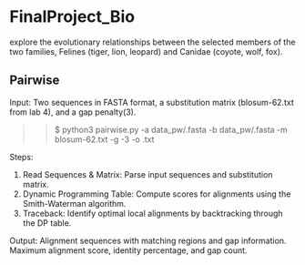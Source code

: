 # FinalProject_Bio
explore the evolutionary relationships between the selected members of the two families, Felines (tiger, lion, leopard) and Canidae (coyote, wolf, fox). 

## Pairwise

Input: Two sequences in FASTA format, a substitution matrix (blosum-62.txt from lab 4), and a gap penalty(3).

>>$ python3 pairwise.py -a data_pw/<data>.fasta -b data_pw/<data>.fasta -m blosum-62.txt -g -3 -o <output>.txt 

Steps:
1) Read Sequences & Matrix: Parse input sequences and substitution matrix.
2) Dynamic Programming Table: Compute scores for alignments using the Smith-Waterman algorithm.
3) Traceback: Identify optimal local alignments by backtracking through the DP table.

Output:
Alignment sequences with matching regions and gap information.
Maximum alignment score, identity percentage, and gap count.
